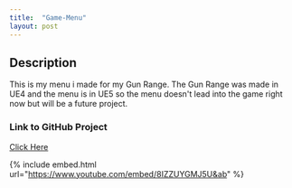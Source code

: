```yaml
---
title:  "Game-Menu"
layout: post
---
```


## Description

This is my menu i made for my Gun Range. The Gun Range was made in UE4 and the menu is in UE5 so the menu doesn't lead into the game right now but will be a future project.

### Link to GitHub Project
[Click Here](https://github.com/OnlyRyNMC/Game-Menu)

{% include embed.html url="https://www.youtube.com/embed/8IZZUYGMJ5U&ab" %}
